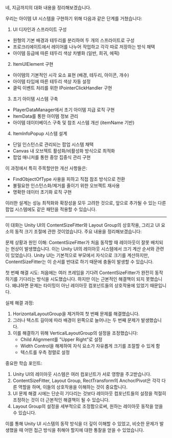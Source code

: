 네, 지금까지의 대화 내용을 정리해보겠습니다.

우리는 아이템 UI 시스템을 구현하기 위해 다음과 같은 단계를 거쳤습니다:

1. UI 디자인과 스프라이트 구성
- 원형의 기본 배경과 테두리를 분리하여 두 개의 스프라이트로 구성
- 프로크리에이트에서 레이어를 나누어 작업하고 각각 따로 저장하는 방식 채택
- 아이템 등급에 따른 테두리 색상 차별화 (일반, 희귀, 에픽)

2. ItemUIElement 구현
- 아이템의 기본적인 시각 요소 표현 (배경, 테두리, 아이콘, 개수)
- 아이템 타입에 따른 테두리 색상 자동 설정
- 클릭 이벤트 처리를 위한 IPointerClickHandler 구현

3. 초기 아이템 시스템 구축
- PlayerDataManager에서 초기 아이템 지급 로직 구현
- ItemData를 통한 아이템 정보 관리
- 아이템 데이터베이스 구축 및 참조 시스템 개선 (itemName 기반)

4. ItemInfoPopup 시스템 설계
- 단일 인스턴스로 관리되는 팝업 시스템 채택
- Canvas 내 오브젝트 활성화/비활성화 방식으로 최적화
- 팝업 매니저를 통한 중앙 집중식 관리 구현

이 과정에서 특히 주목할만한 개선 사항들은:
- FindObjectOfType 사용을 피하고 직접 참조 방식으로 전환
- 불필요한 인스턴스화/제거를 줄이기 위한 오브젝트 재사용
- 명확한 데이터 초기화 로직 구현

이러한 설계는 성능 최적화와 확장성을 모두 고려한 것으로, 앞으로 추가될 수 있는 다른 팝업 시스템에도 같은 패턴을 적용할 수 있습니다.


---
이 대화는 Unity UI의 ContentSizeFitter와 Layout Group의 상호작용, 그리고 UI 요소의 동적 크기 조절에 관한 것이었습니다. 주요 내용을 정리해보겠습니다:

문제 상황과 원인 이해:
ContentSizeFitter가 처음 동작할 때 레이아웃이 잘못 배치되는 현상이 발생했습니다. 이는 Unity UI의 레이아웃 시스템에서 크기 계산 순서와 관련이 있었습니다. Unity UI는 기본적으로 부모에서 자식으로 크기를 계산하지만, ContentSizeFitter는 이 순서를 반대로 하기 때문에 충돌이 발생할 수 있습니다.

첫 번째 해결 시도:
처음에는 여러 프레임을 기다려 ContentSizeFitter가 완전히 동작하기를 기다리는 방식을 시도했습니다. 하지만 이는 근본적인 해결책이 되지 못했습니다. 왜냐하면 문제는 타이밍이 아닌 레이아웃 컴포넌트들의 상호작용에 있었기 때문입니다.

실제 해결 과정:
1. HorizontalLayoutGroup을 제거하여 첫 번째 문제를 해결했습니다.
2. 그러나 텍스트 길이에 따라 배경이 왼쪽으로 늘어나는 두 번째 문제가 발생했습니다.
3. 이를 해결하기 위해 VerticalLayoutGroup의 설정을 조정했습니다:
   - Child Alignment를 "Upper Right"로 설정
   - Width Control을 해제하여 자식 요소가 자유롭게 크기를 조절할 수 있게 함
   - 텍스트를 우측 정렬로 설정

중요한 학습 포인트:
1. Unity UI의 레이아웃 시스템은 여러 컴포넌트가 서로 영향을 주고받습니다.
2. ContentSizeFitter, Layout Group, RectTransform의 Anchor/Pivot은 각각 다른 역할을 하며, 이들의 상호작용을 이해하는 것이 중요합니다.
3. UI 문제 해결 시에는 단순히 기다리는 것보다 레이아웃 컴포넌트들의 설정을 적절히 조정하는 것이 더 근본적인 해결책이 될 수 있습니다.
4. Layout Group의 설정을 세부적으로 조정함으로써, 원하는 레이아웃 동작을 얻을 수 있습니다.

이를 통해 Unity UI 시스템의 동작 방식을 더 깊이 이해할 수 있었고, 비슷한 문제가 발생했을 때 어떤 접근 방식을 취해야 할지에 대한 통찰을 얻을 수 있었습니다.